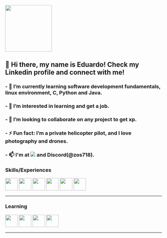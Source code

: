 <div>
<img src="https://camo.githubusercontent.com/41e5e3a6bf3fd81812661600e607e6a54e5a126d3a2ad2a789fff16803b7a841/68747470733a2f2f692e696d6775722e636f6d2f593154414d6d6d2e706e67" style="max-width: 50%;" height="150em"> <a href="https://www.linkedin.com/in/eduardo-botelho-17015958" target="_blank"></a>
</h3>
 
<h2> 👋 Hi there, my name is Eduardo! Check my Linkedin profile and connect with me! </h2>

<h3>- 🌱 I’m currently learning software development fundamentals, linux environment, C, Python and Java.</h3>
<h3>- 👀 I’m interested in learning and get a job. </h3>
<h3>- 💞️ I’m looking to collaborate on any project to get xp.</h3>
<h3>- ⚡ Fun fact: I’m a private helicopter pilot, and I love photography and drones.</h3>
<h3>- 📫 I'm at <img src="https://img.shields.io/badge/-LinkedIn-%230077B5?style=for-the-badge&logo=linkedin&logoColor=white" target="_blank"> and Discord(@zos718).

</div>
<!--
<div>
<a href="https://github.com/kaaos">
<img height="165em" src="https://github-readme-stats.vercel.app/api/top-langs/?username=kaaos&layout=compact&langs_count=7&theme=dracula"/>
<img height="165em" src="https://github-readme-stats.vercel.app/api?username=kaaos&show_icons=true&theme=dracula&include_all_commits=true&count_private=true"/>
</div>
-->
<div>
<h3> Skills/Experiences </h3>
 
 <img src="https://cdn.jsdelivr.net/gh/devicons/devicon/icons/git/git-original.svg" width="40" height="40"/> 
<img src="https://cdn.jsdelivr.net/gh/devicons/devicon/icons/python/python-original.svg" width="40" height="40" /> 
<img src="https://cdn.jsdelivr.net/gh/devicons/devicon/icons/postgresql/postgresql-plain.svg" width="40" height="40" /> 
<img src="https://cdn.jsdelivr.net/gh/devicons/devicon/icons/javascript/javascript-original.svg" width="40" height="40" />
<img src="https://cdn.jsdelivr.net/gh/devicons/devicon/icons/html5/html5-original.svg" width="40" height="40" />
<img src="https://cdn.jsdelivr.net/gh/devicons/devicon/icons/css3/css3-original.svg" width="40" height="40"/>

</div>         
 
<hr>

<div>
<h3> Learning </h3>        
<img src="https://cdn.jsdelivr.net/gh/devicons/devicon/icons/linux/linux-original.svg" width="40" height="40"/>
<img src="https://cdn.jsdelivr.net/gh/devicons/devicon/icons/c/c-original.svg" width="40" height="40"/>
<img src="https://cdn.jsdelivr.net/gh/devicons/devicon/icons/java/java-plain-wordmark.svg" width="40" height="40"/>
<img src="https://cdn.jsdelivr.net/gh/devicons/devicon/icons/angularjs/angularjs-original.svg" width="40" height="40"/>
 
</div>
           
<hr>  


<!--
**kaaos/kaaos** is a ✨ _special_ ✨ repository because its `README.md` (this file) appears on your GitHub profile.

Here are some ideas to get you started:

- 🔭 I’m currently working on ...
- 🌱 I’m currently learning ...
- 👯 I’m looking to collaborate on ...
- 🤔 I’m looking for help with ...
- 💬 Ask me about ...
- 📫 How to reach me: ...
- 😄 Pronouns: ...
- ⚡ Fun fact: ...
-->
